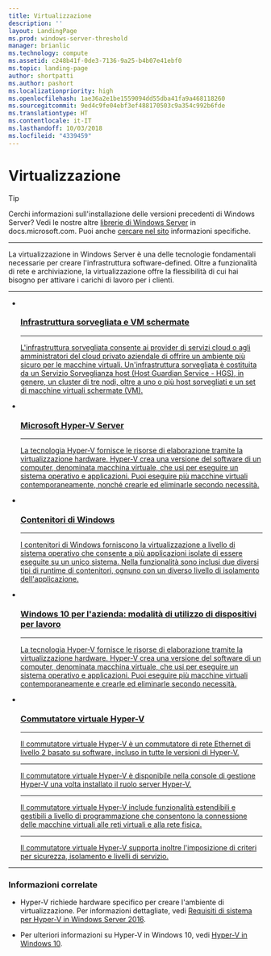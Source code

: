 ```yaml
---
title: Virtualizzazione
description: ''
layout: LandingPage
ms.prod: windows-server-threshold
manager: brianlic
ms.technology: compute
ms.assetid: c248b41f-0de3-7136-9a25-b4b07e41ebf0
ms.topic: landing-page
author: shortpatti
ms.author: pashort
ms.localizationpriority: high
ms.openlocfilehash: 1ae36a2e1be1559094dd55dba41fa9a468118260
ms.sourcegitcommit: 9ed4c9fe04ebf3ef488170503c9a354c992b6fde
ms.translationtype: HT
ms.contentlocale: it-IT
ms.lasthandoff: 10/03/2018
ms.locfileid: "4339459"
---
```

# Virtualizzazione

>[!TIP]
> Cerchi informazioni sull'installazione delle versioni precedenti di Windows Server? Vedi le nostre altre [librerie di Windows Server](/previous-versions/windows/) in docs.microsoft.com. Puoi anche [cercare nel sito](https://docs.microsoft.com/search/index?search=Windows+Server&dataSource=previousVersions) informazioni specifiche.

<HR />

La virtualizzazione in Windows Server è una delle tecnologie fondamentali necessarie per creare l'infrastruttura software-defined. Oltre a funzionalità di rete e archiviazione, la virtualizzazione offre la flessibilità di cui hai bisogno per attivare i carichi di lavoro per i clienti.

<HR />
<ul class="cardsI panelContent">
<li>
          <a href="../security/guarded-fabric-shielded-vm/guarded-fabric-and-shielded-vms.md">
          <div class="cardSize">
            <div class="cardPadding">
                <div class="card">
                    <div class="cardImageOuter">
                        <div class="cardImage">
                            <img src="../media/i-virtualize.svg" alt="" />
                        </div>
                    </div>
                    <div class="cardText">
                        <h3>Infrastruttura sorvegliata e VM schermate</h3>
<HR />
                        <p>L'infrastruttura sorvegliata consente ai provider di servizi cloud o agli amministratori del cloud privato aziendale di offrire un ambiente più sicuro per le macchine virtuali. Un'infrastruttura sorvegliata è costituita da un Servizio Sorveglianza host (Host Guardian Service - HGS), in genere, un cluster di tre nodi, oltre a uno o più host sorvegliati e un set di macchine virtuali schermate (VM).</p>
                     </div>
                  </div>
              </div>
          </div>
       </a>
    </li>
<li>
          <a href="https://docs.microsoft.com/windows-server/virtualization/hyper-v/hyper-v-server-2016">
          <div class="cardSize">
            <div class="cardPadding">
                <div class="card">
                    <div class="cardImageOuter">
                        <div class="cardImage">
                        <img src="../media/i-virtualize.svg" alt="" />
                        </div>
                    </div>
                    <div class="cardText">
                        <h3>Microsoft Hyper-V Server</h3>
<HR />
                        <p>La tecnologia Hyper-V fornisce le risorse di elaborazione tramite la virtualizzazione hardware. Hyper-V crea una versione del software di un computer, denominata macchina virtuale, che usi per eseguire un sistema operativo e applicazioni. Puoi eseguire più macchine virtuali contemporaneamente, nonché crearle ed eliminarle secondo necessità.</p>
                     </div>
                  </div>
              </div>
          </div>
       </a>
    </li>
<li>
         <a href="https://docs.microsoft.com/virtualization/windowscontainers">
         <div class="cardSize">
            <div class="cardPadding">
                <div class="card">
                    <div class="cardImageOuter">
                        <div class="cardImage">
                            <img src="../media/i-virtualize.svg" alt="" />
                        </div>
                    </div>
                    <div class="cardText">
                        <h3>Contenitori di Windows</h3>
<HR />
                        <p>I contenitori di Windows forniscono la virtualizzazione a livello di sistema operativo che consente a più applicazioni isolate di essere eseguite su un unico sistema. Nella funzionalità sono inclusi due diversi tipi di runtime di contenitori, ognuno con un diverso livello di isolamento dell'applicazione.</p>
                     </div>
                  </div>
              </div>
          </div>
       </a>
    </li>
<li>
      <a href="hyper-v/Hyper-V-on-Windows-Server.md">
         <div class="cardSize">
            <div class="cardPadding">
                <div class="card">
                    <div class="cardImageOuter">
                        <div class="cardImage">
                            <img src="../media/i-virtualize.svg" alt="" />
                        </div>
                    </div>
                    <div class="cardText">
                       <h3>Windows 10 per l'azienda: modalità di utilizzo di dispositivi per lavoro</h3>
<HR />
                       <p>La tecnologia Hyper-V fornisce le risorse di elaborazione tramite la virtualizzazione hardware. Hyper-V crea una versione del software di un computer, denominata macchina virtuale, che usi per eseguire un sistema operativo e applicazioni. Puoi eseguire più macchine virtuali contemporaneamente e crearle ed eliminarle secondo necessità.</p>
                     </div>
                  </div>
              </div>
          </div>
       </a>
    </li>
<li>
          <a href="hyper-v-virtual-switch/Hyper-V-Virtual-Switch.md">
          <div class="cardSize">
            <div class="cardPadding">
                <div class="card">
                    <div class="cardImageOuter">
                        <div class="cardImage">
                            <img src="../media/i-virtualize.svg" alt="" />
                        </div>
                    </div>
                    <div class="cardText">
                        <h3>Commutatore virtuale Hyper-V</h3>
<HR />
                        <p>Il commutatore virtuale Hyper-V è un commutatore di rete Ethernet di livello 2 basato su software, incluso in tutte le versioni di Hyper-V.</p>
<HR />
                        <p>Il commutatore virtuale Hyper-V è disponibile nella console di gestione Hyper-V una volta installato il ruolo server Hyper-V.</p>
<HR />
                        <p>Il commutatore virtuale Hyper-V include funzionalità estendibili e gestibili a livello di programmazione che consentono la connessione delle macchine virtuali alle reti virtuali e alla rete fisica.</p>
<HR />
                        <p>Il commutatore virtuale Hyper-V supporta inoltre l'imposizione di criteri per sicurezza, isolamento e livelli di servizio.</p>
                     </div>
                  </div>
              </div>
          </div>
       </a>
    </li>
</ul>

---

### Informazioni correlate

- Hyper-V richiede hardware specifico per creare l'ambiente di virtualizzazione. Per informazioni dettagliate, vedi [Requisiti di sistema per Hyper-V in Windows Server 2016](./hyper-v/system-requirements-for-hyper-v-on-windows.md). 

- Per ulteriori informazioni su Hyper-V in Windows 10, vedi [Hyper-V in Windows 10](https://docs.microsoft.com/virtualization/hyper-v-on-windows).

